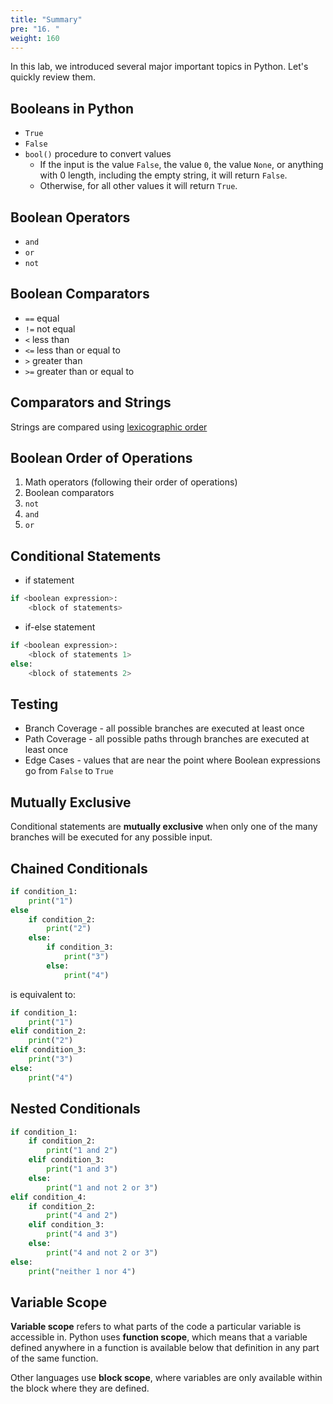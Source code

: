 ```yaml
---
title: "Summary"
pre: "16. "
weight: 160
---
```


In this lab, we introduced several major important topics in Python. Let's quickly review them.

## Booleans in Python

* `True`
* `False`
* `bool()` procedure to convert values
  * If the input is the value `False`, the value `0`, the value `None`, or anything with 0 length, including the empty string, it will return `False`.
  * Otherwise, for all other values it will return `True`.

## Boolean Operators

* `and` 
* `or`
* `not`

## Boolean Comparators

* `==` equal
* `!=` not equal
* `<` less than
* `<=` less than or equal to
* `>` greater than
* `>=` greater than or equal to

## Comparators and Strings

Strings are compared using [lexicographic order](https://en.wikipedia.org/wiki/Lexicographic_order)

## Boolean Order of Operations

1. Math operators (following their order of operations)
1. Boolean comparators
1. `not`
1. `and`
1. `or`

## Conditional Statements

* if statement

```python
if <boolean expression>:
    <block of statements>
```

* if-else statement

```python
if <boolean expression>:
    <block of statements 1>
else:
    <block of statements 2>
```

## Testing

* Branch Coverage - all possible branches are executed at least once
* Path Coverage - all possible paths through branches are executed at least once
* Edge Cases - values that are near the point where Boolean expressions go from `False` to `True`

## Mutually Exclusive

Conditional statements are **mutually exclusive** when only one of the many branches will be executed for any possible input.

## Chained Conditionals

```python
if condition_1:
    print("1")
else
    if condition_2:
        print("2")
    else:
        if condition_3:
            print("3")
        else:
            print("4")
```

is equivalent to:

```python
if condition_1:
    print("1")
elif condition_2:
    print("2")
elif condition_3:
    print("3")
else:
    print("4")
```

## Nested Conditionals

```python
if condition_1:
    if condition_2:
        print("1 and 2")
    elif condition_3:
        print("1 and 3")
    else:
        print("1 and not 2 or 3")
elif condition_4:
    if condition_2:
        print("4 and 2")
    elif condition_3:
        print("4 and 3")
    else:
        print("4 and not 2 or 3")
else:
    print("neither 1 nor 4")
```

## Variable Scope

**Variable scope** refers to what parts of the code a particular variable is accessible in. Python uses **function scope**, which means that a variable defined anywhere in a function is available below that definition in any part of the same function.

Other languages use **block scope**, where variables are only available within the block where they are defined. 